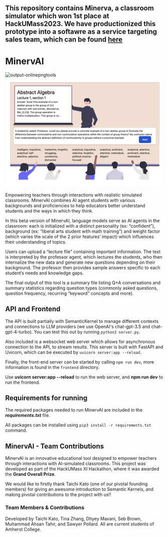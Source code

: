 ## This repository contains Minerva, a classroom simulator which won 1st place at HackUMass2023. We have productionized this prototype into a softawre as a service targeting sales team, which can be found [here](https://minervai.co)
# MinervAI
![output-onlinepngtools](https://github.com/dmavani25/MinervAI/assets/107078090/8413ebde-629f-4307-bfba-ca26f8a41b7c)
![demo](demo.png)

Empowering teachers through interactions with realistic simulated classrooms. MinervAI combines AI agent students with various backgrounds and proficiencies to help educators better understand students and the ways in which they think.

In this beta version of MinervAI,  language models serve as AI agents in the classroom: each is initialized with a distinct personality (ex: “confident”), background (ex: “liberal arts student with math training”) and weight factor (which varies the scale of the 2 prior features’ impact) which influences their understanding of topics.

Users can upload a “lecture file” containing important information. The text is interpreted by the professor agent, which lectures the students, who then internalize the new data and generate new questions depending on their background. The professor then provides sample answers specific to each student’s needs and knowledge gaps.

The final output of this tool is a summary file listing Q+A conversations and summary statistics regarding question types (commonly asked questions, question frequency, recurring “keyword” concepts and more).

## API and Frontend

The API is built partially with SemanticKernel to manage different contexts and connections to LLM providers (we use OpenAI's chat-gpt-3.5 and chat-gpt-4-turbo). You can test this out by running `python3 server.py`.

Also included is a websocket web server which allows for asynchronous connection to the API, to stream results. This server is built with FastAPI and Uvicorn, which can be executed by `uvicorn server:app --reload`.

Finally, the front-end server can be started by calling `npm run dev`, more information is found in the `frontend` directory.

Use **uvicorn server:app --reload** to run the web server, and **npm run dev** to run the frontend.

<h2>Requirements for running</h2>

The required packages needed to run MinervAI are included in the ***requirements.txt*** file.

All packages can be installed using `pip3 install -r requirements.txt` command. 

## MinervAI - Team Contributions

MinervAI is an innovative educational tool designed to empower teachers through interactions with AI-simulated classrooms. This project was developed as part of the HackUMass XI Hackathon, where it was awarded the **Grand Overall Prize**.

We would like to firstly thank Taichi Kato (one of our pivotal founding members) for giving an awesome introduction to Semantic Kernels, and making pivotal contributions to the project with us!!

### Team Members & Contributions

Developed by Taichi Kato, Tina Zhang, Dhyey Mavani, Seb Brown, Muhammad Ahsan Tahir, and Sawyer Pollard. All are current students of Amherst College.
